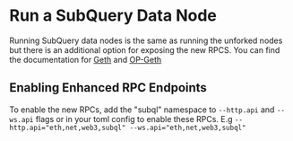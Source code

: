 # Run a SubQuery Data Node

Running SubQuery data nodes is the same as running the unforked nodes but there is an additional option for exposing the new RPCS. You can find the documentation for [Geth](https://geth.ethereum.org/docs/getting-started) and [OP-Geth](https://docs.optimism.io/builders/node-operators/overview)

## Enabling Enhanced RPC Endpoints

To enable the new RPCs, add the "subql" namespace to `--http.api` and `--ws.api` flags or in your toml config to enable these RPCs. E.g `--http.api="eth,net,web3,subql" --ws.api="eth,net,web3,subql"`
